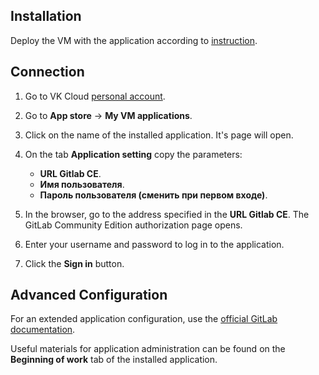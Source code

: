 ## Installation

Deploy the VM with the application according to [instruction](../../quick-start/).

## Connection

1. Go to VK Cloud [personal account](https://mcs.mail.ru/app/en).
1. Go to **App store** → **My VM applications**.
1. Click on the name of the installed application. It's page will open.
1. On the tab **Application setting** copy the parameters:

    - **URL Gitlab CE**.
    - **Имя пользователя**.
    - **Пароль пользователя (сменить при первом входе)**.

1. In the browser, go to the address specified in the **URL Gitlab CE**. The GitLab Community Edition authorization page opens.
1. Enter your username and password to log in to the application.
1. Click the **Sign in** button.

## Advanced Configuration

For an extended application configuration, use the [official GitLab documentation](https://docs.gitlab.com/ee/user/index.html).

<info>

Useful materials for application administration can be found on the **Beginning of work** tab of the installed application.

</info>
